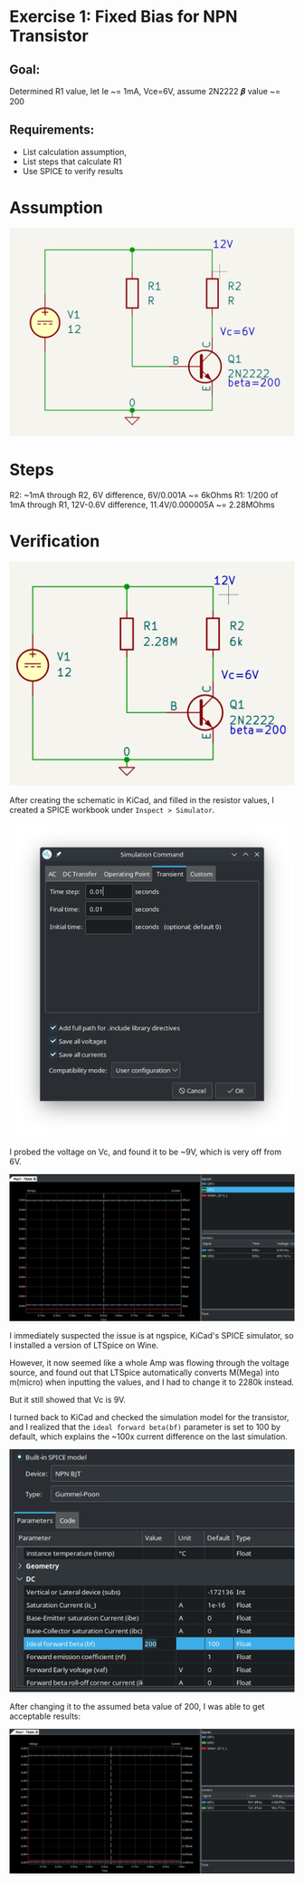 # Exercise 1: Fixed Bias for NPN Transistor

## Goal: 
Determined R1 value, let Ie ~= 1mA, Vce=6V, assume 2N2222 𝜷 value ~= 200


## Requirements: 
- List calculation assumption,
- List steps that calculate R1
- Use SPICE to verify results


# Assumption
![KiCad schematic](E1-BadBias.png "KiCad schematic")

# Steps
R2: ~1mA through R2, 6V difference, 6V/0.001A ~= 6kOhms
R1: 1/200 of 1mA through R1, 12V-0.6V difference, 11.4V/0.000005A ~= 2.28MOhms

# Verification

![KiCad schematic with values](E1-BadBias-spice-sch.png "KiCad schematic with values")

After creating the schematic in KiCad, and filled in the resistor values, I created a SPICE workbook under `Inspect > Simulator`.

![SPICE command, Transient w/ 0.01s runtime](E1-BadBias-spice-command.png "SPICE command, Transient w/ 0.01s runtime")

I probed the voltage on Vc, and found it to be ~9V, which is very off from 6V.

![SPICE graph, with Vc being around 9.04V and Ic, Ib being only 100x apart](E1-BadBias-spice-before.png "SPICE graph, with Vc being around 9.04V and Ic, Ib being only 100x apart")

I immediately suspected the issue is at ngspice, KiCad's SPICE simulator, so I installed a version of LTSpice on Wine.

However, it now seemed like a whole Amp was flowing through the voltage source, and found out that LTSpice automatically converts M(Mega) into m(micro) when inputting the values, and I had to change it to 2280k instead.

But it still showed that Vc is 9V.

I turned back to KiCad and checked the simulation model for the transistor, and I realized that the `ideal forward beta(bf)` parameter is set to 100 by default, which explains the ~100x current difference on the last simulation.

![KiCad Simulation Model Settings for the NPN Transistor, showing a default value of 100](E1-BadBias-bjt-model.png "KiCad Simulation Model Settings for the NPN Transistor, showing a default value of 100")

After changing it to the assumed beta value of 200, I was able to get acceptable results:

![SPICE graph, with Vc being around 6.09V and Ic, Ib being 200x apart](E1-BadBias-spice-after.png "SPICE graph, with Vc being around 6.09V and Ic, Ib being 200x apart")


